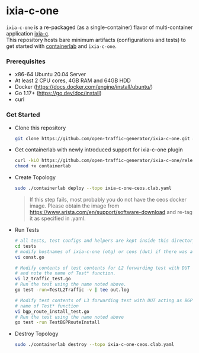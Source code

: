 # ixia-c-one

`ixia-c-one` is a re-packaged (as a single-container) flavor of multi-container application [ixia-c](https://github.com/open-traffic-generator/ixia-c).  
This repository hosts bare minimum artifacts (configurations and tests) to get started with [containerlab](https://containerlab.srlinux.dev/) and `ixia-c-one`.

### Prerequisites

- x86-64 Ubuntu 20.04 Server
- At least 2 CPU cores, 4GB RAM and 64GB HDD
- Docker (https://docs.docker.com/engine/install/ubuntu/)
- Go 1.17+ (https://go.dev/doc/install)
- curl

### Get Started

- Clone this repository

    ```sh
    git clone https://github.com/open-traffic-generator/ixia-c-one.git && cd ixia-c-one
    ```

- Get containerlab with newly introduced support for ixia-c-one plugin

    ```sh
    curl -kLO https://github.com/open-traffic-generator/ixia-c-one/releases/download/v0.0.1-2610/containerlab
    chmod +x containerlab
    ```

- Create Topology

    ```sh
    sudo ./containerlab deploy --topo ixia-c-one-ceos.clab.yaml
    ```

    > If this step fails, most probably you do not have the ceos docker image. 
    > Please obtain the image from https://www.arista.com/en/support/software-download and re-tag it as specified in .yaml.

- Run Tests

    ```sh
    # all tests, test configs and helpers are kept inside this directory
    cd tests
    # modify hostnames of ixia-c-one (otg) or ceos (dut) if there was a change in .clab.yaml
    vi const.go
    
    # Modify contents of test contents for L2 forwarding test with DUT acting as a switch if needed
    # and note the name of Test* function.
    vi l2_traffic_test.go
    # Run the test using the name noted above. 
    go test -run=TestL2Traffic -v | tee out.log
    
    # Modify test contents of L3 forwarding test with DUT acting as BGP router if needed and note the
    # name of Test* function
    vi bgp_route_install_test.go
    # Run the test using the name noted above
    go test -run TestBGPRouteInstall
    ```

- Destroy Topology

    ```sh
    sudo ./containerlab destroy --topo ixia-c-one-ceos.clab.yaml
    ```
